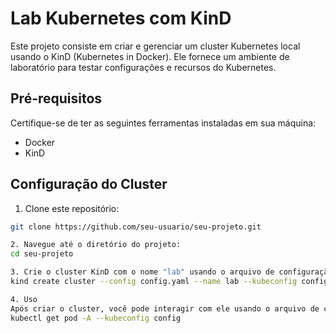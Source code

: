 # Lab Kubernetes com KinD

Este projeto consiste em criar e gerenciar um cluster Kubernetes local usando o KinD (Kubernetes in Docker). Ele fornece um ambiente de laboratório para testar configurações e recursos do Kubernetes.

## Pré-requisitos

Certifique-se de ter as seguintes ferramentas instaladas em sua máquina:

- Docker
- KinD

## Configuração do Cluster

1. Clone este repositório:

```bash
git clone https://github.com/seu-usuario/seu-projeto.git

2. Navegue até o diretório do projeto:
cd seu-projeto

3. Crie o cluster KinD com o nome "lab" usando o arquivo de configuração config.yaml:
kind create cluster --config config.yaml --name lab --kubeconfig config

4. Uso
Após criar o cluster, você pode interagir com ele usando o arquivo de configuração config gerado:
kubectl get pod -A --kubeconfig config          
